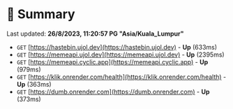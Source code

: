 # 📖 Summary
Last updated: **26/8/2023, 11:20:57 PG "Asia/Kuala_Lumpur"**

- `GET` [https://hastebin.ujol.dev](https://hastebin.ujol.dev) - **Up** (633ms)
- `GET` [https://memeapi.ujol.dev](https://memeapi.ujol.dev) - **Up** (2395ms)
- `GET` [https://memeapi.cyclic.app](https://memeapi.cyclic.app) - **Up** (979ms)
- `GET` [https://klik.onrender.com/health](https://klik.onrender.com/health) - **Up** (363ms)
- `GET` [https://dumb.onrender.com](https://dumb.onrender.com) - **Up** (373ms)
